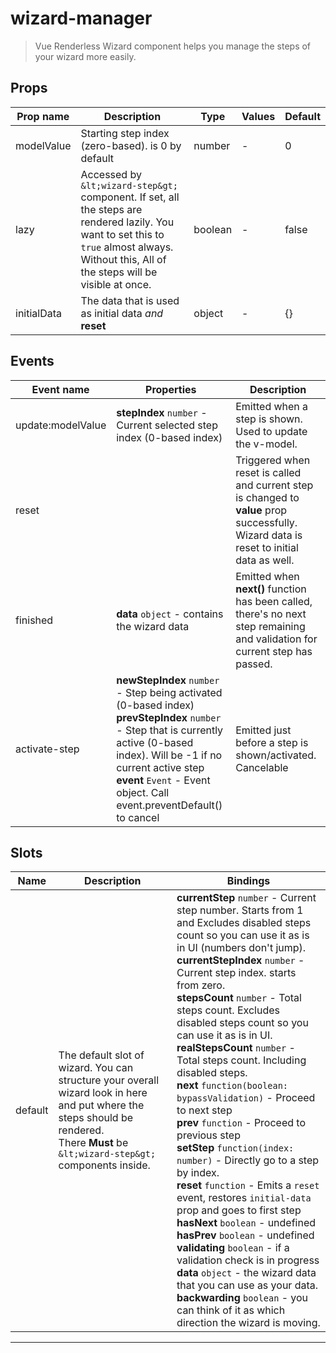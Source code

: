 # wizard-manager

> Vue Renderless Wizard component helps you manage the steps of your wizard more easily.

## Props

| Prop name   | Description                                                                                                                                                                                       | Type    | Values | Default |
| ----------- | ------------------------------------------------------------------------------------------------------------------------------------------------------------------------------------------------- | ------- | ------ | ------- |
| modelValue  | Starting step index (zero-based). is 0 by default                                                                                                                                                 | number  | -      | 0       |
| lazy        | Accessed by `&lt;wizard-step&gt;` component. If set, all the steps are rendered lazily. You want to set this to `true` almost always.<br/>Without this, All of the steps will be visible at once. | boolean | -      | false   |
| initialData | The data that is used as initial data _and_ **reset**                                                                                                                                             | object  | -      | {}      |

## Events

| Event name        | Properties                                                                                                                                                                                                                                                        | Description                                                                                                                              |
| ----------------- | ----------------------------------------------------------------------------------------------------------------------------------------------------------------------------------------------------------------------------------------------------------------- | ---------------------------------------------------------------------------------------------------------------------------------------- |
| update:modelValue | **stepIndex** `number` - Current selected step index (0-based index)                                                                                                                                                                                              | Emitted when a step is shown. Used to update the v-model.                                                                                |
| reset             |                                                                                                                                                                                                                                                                   | Triggered when reset is called and current step is changed to **value** prop successfully. Wizard data is reset to initial data as well. |
| finished          | **data** `object` - contains the wizard data                                                                                                                                                                                                                      | Emitted when **next()** function has been called, there's no next step remaining and validation for current step has passed.             |
| activate-step     | **newStepIndex** `number` - Step being activated (0-based index)<br/>**prevStepIndex** `number` - Step that is currently active (0-based index). Will be -1 if no current active step<br/>**event** `Event` - Event object. Call event.preventDefault() to cancel | Emitted just before a step is shown/activated. Cancelable                                                                                |

## Slots

| Name    | Description                                                                                                                                                                               | Bindings                                                                                                                                                                                                                                                                                                                                                                                                                                                                                                                                                                                                                                                                                                                                                                                                                                                                                                                                                                                                                                                      |
| ------- | ----------------------------------------------------------------------------------------------------------------------------------------------------------------------------------------- | ------------------------------------------------------------------------------------------------------------------------------------------------------------------------------------------------------------------------------------------------------------------------------------------------------------------------------------------------------------------------------------------------------------------------------------------------------------------------------------------------------------------------------------------------------------------------------------------------------------------------------------------------------------------------------------------------------------------------------------------------------------------------------------------------------------------------------------------------------------------------------------------------------------------------------------------------------------------------------------------------------------------------------------------------------------- |
| default | The default slot of wizard. You can structure your overall wizard look in here and put where the steps should be rendered.<br/>There **Must** be `&lt;wizard-step&gt;` components inside. | **currentStep** `number` - Current step number. Starts from 1 and Excludes disabled steps count so you can use it as is in UI (numbers don't jump).<br/>**currentStepIndex** `number` - Current step index. starts from zero.<br/>**stepsCount** `number` - Total steps count. Excludes disabled steps count so you can use it as is in UI.<br/>**realStepsCount** `number` - Total steps count. Including disabled steps.<br/>**next** `function(boolean: bypassValidation)` - Proceed to next step<br/>**prev** `function` - Proceed to previous step<br/>**setStep** `function(index: number)` - Directly go to a step by index.<br/>**reset** `function` - Emits a `reset` event, restores `initial-data` prop and goes to first step<br/>**hasNext** `boolean` - undefined<br/>**hasPrev** `boolean` - undefined<br/>**validating** `boolean` - if a validation check is in progress<br/>**data** `object` - the wizard data that you can use as your data.<br/>**backwarding** `boolean` - you can think of it as which direction the wizard is moving. |

---

